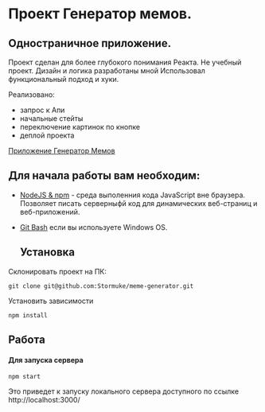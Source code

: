 Проект Генератор мемов.
====

Одностраничное приложение.
---

Проект сделан для более глубокого понимания Реакта.
Не учебный проект. Дизайн и логика разработаны мной
Использовал функциональный подход и хуки. 

Реализовано:
- запрос к Апи
- начальные стейты
- переключение картинок по кнопке
- деплой проекта

[Приложение Генератор Мемов](https://stormuke.github.io/meme-generator/)

## Для начала работы вам необходим:

- <a href="https://nodejs.org/en/">NodeJS & npm<a> - среда выполенния кода JavaScript вне браузера. Позволяет писать серверныфй код для динамических веб-страниц и веб-приложений.
- <a href="https://gitforwindows.org/">Git Bash<a> если вы используете Windows OS.

  ## Установка

Склонировать проект на ПК:

    git clone git@github.com:Stormuke/meme-generator.git

Установить зависимости

    npm install

## Работа

#### Для запуска сервера

    npm start

Это приведет к запуску локального сервера доступного по ссылке http://localhost:3000/
